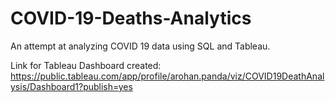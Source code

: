 # COVID-19-Deaths-Analytics
An attempt at analyzing COVID 19 data using SQL and Tableau.

Link for Tableau Dashboard created: https://public.tableau.com/app/profile/arohan.panda/viz/COVID19DeathAnalysis/Dashboard1?publish=yes
